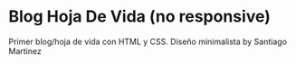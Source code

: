 # Blog Hoja De Vida (no responsive)
Primer blog/hoja de vida con HTML y CSS.
Diseño minimalista by Santiago Martinez
